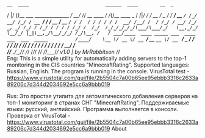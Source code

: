 
    __  ____                            ______  ____        __  _            
   /  |/  (_)___  ___  ______________ _/ __/ /_/ __ \____ _/ /_(_)___  ____ _
  / /|_/ / / __ \/ _ \/ ___/ ___/ __ `/ /_/ __/ /_/ / __ `/ __/ / __ \/ __ `/
 / /  / / / / / /  __/ /__/ /  / /_/ / __/ /_/ _, _/ /_/ / /_/ / / / / /_/ / 
/_/  /_/_/_/_/_/\___/\___/_/   \__,_/_/  \__/_/ |_|\__,_/\__/_/_/ /_/\__, /  
          / ___/____  ____ _____ ___  ____ ___  ___  _____          /____/   
          \__ \/ __ \/ __ `/ __ `__ \/ __ `__ \/ _ \/ ___/                   
         ___/ / /_/ / /_/ / / / / / / / / / / /  __/ /                       
        /____/ .___/\__,_/_/ /_/ /_/_/ /_/ /_/\___/_/     v1.0 | by MrRabbitson 
            /_/                                                                                                                       
Eng:
This is a simple utility for automatically adding servers to the top-1 monitoring in the CIS countries "MinecraftRating".
Supported languages: Russian, English.
The program is running in the console.
VirusTotal test - https://www.virustotal.com/gui/file/2b5504c7a00b65ee95ebbb3316c2633a89206c7d344d2034692e5cc6a9bbb019

Rus:
Это простая утилита для автоматического добавления серверов на топ-1 мониторинг в странах СНГ "MinecraftRating".
Поддерживаемые языки: русский, английский.
Программа выполняется в консоли.
Проверка от VirusTotal - https://www.virustotal.com/gui/file/2b5504c7a00b65ee95ebbb3316c2633a89206c7d344d2034692e5cc6a9bbb019
About
